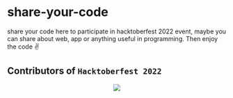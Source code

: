# share-your-code 
share your code here to participate in hacktoberfest 2022 event, maybe you can share about web, app or anything useful in programming.  Then enjoy the code ✌️

## Contributors of `Hacktoberfest 2022`

<div align="center">

<a href="https://github.com/ossamamehmood/Hacktoberfest2022/graphs/contributors">
  <img src="https://contrib.rocks/image?repo=ossamamehmood/Hacktoberfest2022" />
</a>
  
  </div>
